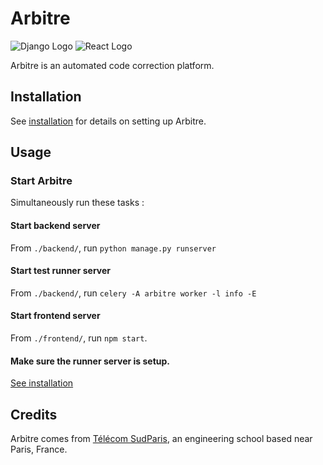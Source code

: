 # Arbitre

![Django Logo](https://img.shields.io/badge/Django-092E20?style=for-the-badge&logo=django&logoColor=white)
![React Logo](https://img.shields.io/badge/React-20232A?style=for-the-badge&logo=react&logoColor=61DAFB)


Arbitre is an automated code correction platform.

## Installation

See [installation](./config/README.md) for details on setting up Arbitre.

## Usage

### Start Arbitre

Simultaneously run these tasks :

#### Start backend server

From `./backend/`, run `python manage.py runserver`

#### Start test runner server

From `./backend/`, run `celery -A arbitre worker -l info -E`

#### Start frontend server

From `./frontend/`, run `npm start`.

#### Make sure the runner server is setup.

[See installation](./config/README.md)

## Credits

Arbitre comes from [Télécom SudParis](https://www.telecom-sudparis.eu/), an engineering school based near Paris, France.

